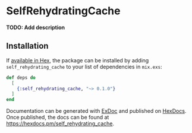 # SelfRehydratingCache

**TODO: Add description**

## Installation

If [available in Hex](https://hex.pm/docs/publish), the package can be installed
by adding `self_rehydrating_cache` to your list of dependencies in `mix.exs`:

```elixir
def deps do
  [
    {:self_rehydrating_cache, "~> 0.1.0"}
  ]
end
```

Documentation can be generated with [ExDoc](https://github.com/elixir-lang/ex_doc)
and published on [HexDocs](https://hexdocs.pm). Once published, the docs can
be found at <https://hexdocs.pm/self_rehydrating_cache>.

